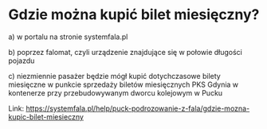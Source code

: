 # Gdzie można kupić bilet miesięczny?


a) w portalu na stronie systemfala.pl


b) poprzez falomat, czyli urządzenie znajdujące się w połowie długości pojazdu


c) niezmiennie pasażer będzie mógł kupić dotychczasowe bilety miesięczne w punkcie sprzedaży biletów miesięcznych PKS Gdynia w kontenerze przy przebudowywanym dworcu kolejowym w Pucku




Link: https://systemfala.pl/help/puck-podrozowanie-z-fala/gdzie-mozna-kupic-bilet-miesieczny
